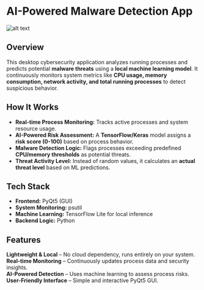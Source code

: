 # AI-Powered Malware Detection App

![alt text](https://github.com/rejzzzz/Team_Rwanda/main/image.png)

## Overview

This desktop cybersecurity application analyzes running processes and predicts potential **malware threats** using a **local machine learning model**. It continuously monitors system metrics like **CPU usage, memory consumption, network activity, and total running processes** to detect suspicious behavior.

## How It Works

-   **Real-time Process Monitoring:** Tracks active processes and system resource usage.
-   **AI-Powered Risk Assessment:** A **TensorFlow/Keras** model assigns a **risk score (0-100)** based on process behavior.
-   **Malware Detection Logic:** Flags processes exceeding predefined **CPU/memory thresholds** as potential threats.
-   **Threat Activity Level:** Instead of random values, it calculates an **actual threat level** based on ML predictions.

## Tech Stack

-   **Frontend:** PyQt5 (GUI)
-   **System Monitoring:** psutil
-   **Machine Learning:** TensorFlow Lite for local inference
-   **Backend Logic:** Python

## Features

**Lightweight & Local** – No cloud dependency, runs entirely on your system.  
**Real-time Monitoring** – Continuously updates process data and security insights.  
**AI-Powered Detection** – Uses machine learning to assess process risks.  
**User-Friendly Interface** – Simple and interactive PyQt5 GUI.
